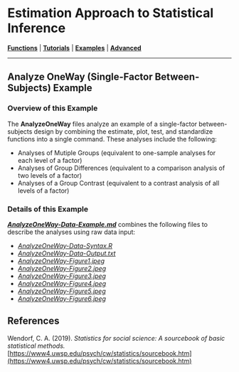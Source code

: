 # Estimation Approach to Statistical Inference

[**Functions**](../../A-Functions) | 
[**Tutorials**](../../B-Tutorials) | 
[**Examples**](../../C-Examples) | 
[**Advanced**](../../D-Advanced)

---

## Analyze OneWay (Single-Factor Between-Subjects) Example

### Overview of this Example

The **AnalyzeOneWay** files analyze an example of a single-factor between-subjects design by combining the estimate, plot, test, and standardize functions into a single command. These analyses include the following:

- Analyses of Mutiple Groups (equivalent to one-sample analyses for each level of a factor)
- Analyses of Group Differences (equivalent to a comparison analysis of two levels of a factor)
- Analyses of a Group Contrast (equivalent to a contrast analysis of all levels of a factor)

### Details of this Example
 
[_**AnalyzeOneWay-Data-Example.md**_](./AnalyzeOneWay-Data-Example.md) combines the following files to describe the analyses using raw data input:

- [_AnalyzeOneWay-Data-Syntax.R_](./AnalyzeOneWay-Data-Syntax.R)
- [_AnalyzeOneWay-Data-Output.txt_](./AnalyzeOneWay-Data-Output.txt)
- [_AnalyzeOneWay-Figure1.jpeg_](./AnalyzeOneWay-Figure1.jpeg)
- [_AnalyzeOneWay-Figure2.jpeg_](./AnalyzeOneWay-Figure2.jpeg)
- [_AnalyzeOneWay-Figure3.jpeg_](./AnalyzeOneWay-Figure3.jpeg)
- [_AnalyzeOneWay-Figure4.jpeg_](./AnalyzeOneWay-Figure4.jpeg)
- [_AnalyzeOneWay-Figure5.jpeg_](./AnalyzeOneWay-Figure5.jpeg)
- [_AnalyzeOneWay-Figure6.jpeg_](./AnalyzeOneWay-Figure6.jpeg)

## References

Wendorf, C. A. (2019). _Statistics for social science: A sourcebook of basic statistical methods._ [https://www4.uwsp.edu/psych/cw/statistics/sourcebook.htm](https://www4.uwsp.edu/psych/cw/statistics/sourcebook.htm)
